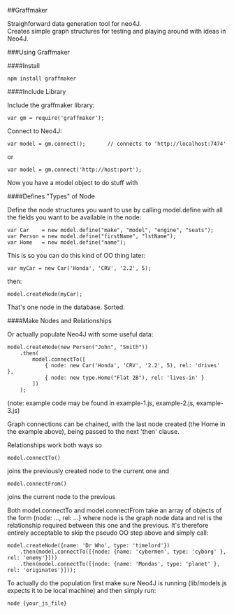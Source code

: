 
##Graffmaker

Straighforward data generation tool for neo4J.   
Creates simple graph structures for testing and playing around with ideas in Neo4J.   

###Using Graffmaker

####Install

    npm install graffmaker

####Include Library

Include the graffmaker library: 

    var gm = require('graffmaker');

Connect to Neo4J:

    var model = gm.connect();       // connects to 'http://localhost:7474'

or

    var model = gm.connect('http://host:port');

Now you have a model object to do stuff with

####Defines "Types" of Node

Define the node structures you want to use by calling model.define with all the fields you want to be available in the node:

    var Car    = new model.define("make", "model", "engine", "seats");
    var Person = new model.define("firstName", "lstName");
    var Home   = new model.define("name");

This is so you can do this kind of OO thing later:

    var myCar = new Car('Honda', 'CRV', '2.2', 5);

then:

    model.createNode(myCar);

That's one node in the database. Sorted.

####Make Nodes and Relationships
    
Or actually populate Neo4J with some useful data:

    model.createNode(new Person("John", "Smith"))
        .then(
            model.connectTo([
                { node: new Car('Honda', 'CRV', '2.2', 5), rel: 'drives' },
                { node: new type.Home("Flat 2B"), rel: 'lives-in' }
            ])
        );

(note: example code may be found in example-1.js, example-2.js, example-3.js)
    
Graph connections can be chained, with the last node created (the Home in the example above), being passed to the next 'then' clause.

Relationships work both ways so

    model.connectTo()

joins the previously created node to the current one and

    model.connectFrom()

joins the current node to the previous

Both model.connectTo and model.connectFrom take an array of objects of the form (node: …, rel: …} where node is the graph node data and rel is the relationship required between this one and the previous. It's therefore entirely acceptable to skip the pseudo OO step above and simply call:

    model.createNode({name: 'Dr Who', type: 'timelord'})
        .then(model.connectTo([{node: {name: 'cybermen', type: 'cyborg' }, rel: 'enemy'}]))
        .then(model.connectTo([{node: {name: 'Mondas', type: 'planet' }, rel: 'originates'}]));

To actually do the population first make sure Neo4J is running (lib/models.js expects it to be local machine) and then simply run:

    node {your_js_file}

